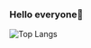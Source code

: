### Hello everyone👋

![Top Langs](https://github-readme-stats.vercel.app/api/top-langs/?username=webshining&theme=buefy&hide_border=true&bg_color=30,904e95,e96443&title_color=fff&text_color=fff&layout=compact)
